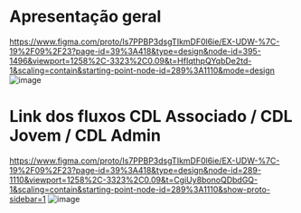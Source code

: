 # Apresentação geral

https://www.figma.com/proto/Is7PPBP3dsgTIkmDF0l6ie/EX-UDW-%7C-19%2F09%2F23?page-id=39%3A418&type=design&node-id=395-1496&viewport=1258%2C-3323%2C0.09&t=HfIqthpQYqbDe2td-1&scaling=contain&starting-point-node-id=289%3A1110&mode=design
![image](https://github.com/pyhpaulo/uc_usabilidade_group/assets/90566724/a0b04a2b-3832-4658-8bca-630fabedc81a)

# Link dos fluxos CDL Associado / CDL Jovem / CDL Admin
https://www.figma.com/proto/Is7PPBP3dsgTIkmDF0l6ie/EX-UDW-%7C-19%2F09%2F23?page-id=39%3A418&type=design&node-id=289-1110&viewport=1258%2C-3323%2C0.09&t=CgiUy8bonoQDbdGQ-1&scaling=contain&starting-point-node-id=289%3A1110&show-proto-sidebar=1
![image](https://github.com/pyhpaulo/uc_usabilidade_group/assets/90566724/4c2093fc-3bf2-4a49-a8a6-efa4809511a6)

